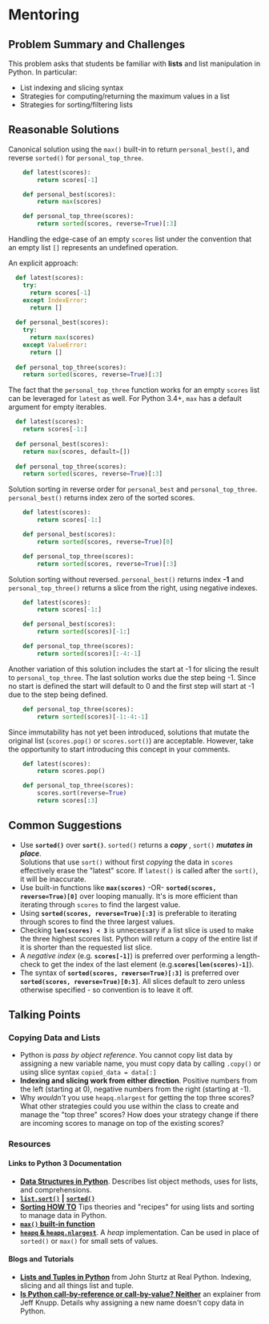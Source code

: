 # Mentoring

## Problem Summary and Challenges

This problem asks that students be familiar with **lists** and list manipulation in Python.  In particular:

-  List indexing and slicing syntax
-  Strategies for computing/returning the maximum values in a list
-  Strategies for sorting/filtering lists 

  
## Reasonable Solutions
Canonical solution using the `max()` built-in to return `personal_best()`, and reverse `sorted()` for `personal_top_three`.
```python
    def latest(scores):
        return scores[-1]

    def personal_best(scores):
        return max(scores)

    def personal_top_three(scores):
        return sorted(scores, reverse=True)[:3]
```

Handling the edge-case of an empty ```scores``` list under the convention that an empty list ```[]``` represents an undefined operation.

An explicit approach:
```python
  def latest(scores):
    try:
      return scores[-1]
    except IndexError:
      return []
  
  def personal_best(scores):
    try:
      return max(scores)
    except ValueError:
      return []
  
  def personal_top_three(scores):
    return sorted(scores, reverse=True)[:3]
```

The fact that the ```personal_top_three``` function works for an empty ```scores``` list can be leveraged for ```latest``` as well. For Python 3.4+, ```max``` has a default argument for empty iterables.
```python
  def latest(scores):
    return scores[-1:]
      
  def personal_best(scores):
    return max(scores, default=[])
  
  def personal_top_three(scores):
    return sorted(scores, reverse=True)[:3]
```

Solution sorting in reverse order for `personal_best` and `personal_top_three`.  `personal_best()` returns index zero of the sorted scores.
```python
    def latest(scores):
        return scores[-1:]

    def personal_best(scores):
        return sorted(scores, reverse=True)[0]

    def personal_top_three(scores):
        return sorted(scores, reverse=True)[:3]
```
Solution sorting without reversed. `personal_best()` returns index **-1** and `personal_top_three()` returns a slice from the right, using negative indexes.
```python
    def latest(scores):
        return scores[-1:]

    def personal_best(scores):
        return sorted(scores)[-1:]

    def personal_top_three(scores):
        return sorted(scores)[:-4:-1]
```
Another variation of this solution includes the start at -1 for slicing the result to `personal_top_three`. The last solution works due the step being -1. Since no start is defined the start will default to 0 and the first step will start at -1 due to the step being defined.
```python
    def personal_top_three(scores):
        return sorted(scores)[-1:-4:-1]
```

Since immutability has not yet been introduced, solutions that mutate the original list (`scores.pop()` or `scores.sort()`) are acceptable. However, take the opportunity to start introducing this concept in your comments.
```python
    def latest(scores):
        return scores.pop()

    def personal_top_three(scores):
        scores.sort(reverse=True)
        return scores[:3]
```

## Common Suggestions

- Use **`sorted()`** over **`sort()`**. `sorted()` returns a _**copy**_ , `sort()` _**mutates in place**_.  
  Solutions that use `sort()` without first _copying_ the data in `scores` effectively erase the "latest" score. If `latest()` is called after the `sort()`, it will be inaccurate.
-  Use built-in functions like **`max(scores)`** -OR- **`sorted(scores, reverse=True)[0]`**  over looping manually.   It's is more efficient than iterating through `scores` to find the largest value.
-  Using **`sorted(scores, reverse=True)[:3]`** is preferable to iterating through scores to find the three largest values.
- Checking  **`len(scores) < 3`**  is unnecessary if a list slice is used to make the three highest scores list.  Python will return a copy of the entire list if it is shorter than the requested list slice.
- A _negative index_ (e.g. **`scores[-1]`**) is preferred over performing a length-check  to get the index of the last element (e.g.**`scores[len(scores)-1]`**). 
- The syntax of **`sorted(scores, reverse=True)[:3]`** is preferred over **`sorted(scores, reverse=True)[0:3]`**. All slices default to zero unless otherwise specified - so convention is to leave it off.

  
## Talking Points

### Copying Data and Lists
- Python is _pass by object reference_.  You cannot copy list data by assigning a new variable name, you must copy data by calling `.copy()` or using slice syntax `copied_data = data[:]`
- **Indexing and slicing work from either direction**.  Positive numbers from the left (starting at 0), negative numbers from the right (starting at -1).
- Why _wouldn't_ you use `heapq.nlargest` for getting the top three scores?  What other strategies could you use within the class to create and manage the "top three" scores?  How does your strategy change if there are incoming scores to manage on top of the existing scores?

  
### Resources

#### Links to Python 3 Documentation
-  [**Data Structures in Python**](https://docs.python.org/3/tutorial/datastructures.html).  Describes list object methods, uses for lists, and comprehensions.
- [**`list.sort()`**](https://docs.python.org/3/library/stdtypes.html#list.sort) **|** [**`sorted()`**](https://docs.python.org/3/library/functions.html#sorted)
-  [**Sorting HOW TO**](https://docs.python.org/3/howto/sorting.html)  Tips theories and "recipes" for using lists and sorting to manage data in Python.
-  [**`max()` built-in function**](https://docs.python.org/3/library/functions.html#max) 
- [**`heapq` & `heapq.nlargest`**](https://docs.python.org/3/library/heapq.html#heapq.nlargest).  A _heap_ implementation.  Can be used in place of `sorted()` or `max()` for small sets of values.

#### Blogs and Tutorials
-  [**Lists and Tuples in Python**](https://realpython.com/python-lists-tuples/#python-lists) from John Sturtz at Real Python.  Indexing, slicing and all things list and tuple.
- [**Is Python call-by-reference or call-by-value?  Neither**](https://jeffknupp.com/blog/2012/11/13/is-python-callbyvalue-or-callbyreference-neither/) an explainer from Jeff Knupp.  Details why assigning a new name doesn't copy data in Python.
